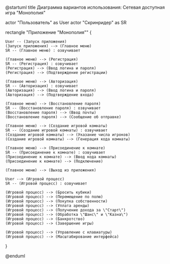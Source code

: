 @startuml
title Диаграмма вариантов использования: Сетевая доступная игра "Монополия"

actor "Пользователь" as User
actor "Скринридер" as SR

rectangle "Приложение \"Монополия\"" {

    User -- (Запуск приложения)
    (Запуск приложения) --> (Главное меню)
    SR -- (Главное меню) : озвучивает

    (Главное меню) --> (Регистрация)
    SR -- (Регистрация) : озвучивает
    (Регистрация) --> (Ввод логина и пароля)
    (Регистрация) --> (Подтверждение регистрации)

    (Главное меню) --> (Авторизация)
    SR -- (Авторизация) : озвучивает
    (Авторизация) --> (Ввод логина и пароля)
    (Авторизация) --> (Подтверждение входа)

    (Главное меню) --> (Восстановление пароля)
    SR -- (Восстановление пароля) : озвучивает
    (Восстановление пароля) --> (Ввод почты)
    (Восстановление пароля) --> (Сообщение об отправке)

    (Главное меню) --> (Создание игровой комнаты)
    SR -- (Создание игровой комнаты) : озвучивает
    (Создание игровой комнаты) --> (Указание числа игроков)
    (Создание игровой комнаты) --> (Генерация кода комнаты)

    (Главное меню) --> (Присоединение к комнате)
    SR -- (Присоединение к комнате) : озвучивает
    (Присоединение к комнате) --> (Ввод кода комнаты)
    (Присоединение к комнате) --> (Подключение)

    (Главное меню) --> (Выход из приложения)

    User --> (Игровой процесс)
    SR -- (Игровой процесс) : озвучивает

    (Игровой процесс) --> (Бросить кубики)
    (Игровой процесс) --> (Перемещение по полю)
    (Игровой процесс) --> (Покупка собственности)
    (Игровой процесс) --> (Уплата аренды)
    (Игровой процесс) --> (Получение дохода за \"Старт\")
    (Игровой процесс) --> (Обработка \"Шанс\" и \"Казна\")
    (Игровой процесс) --> (Банкротство)
    (Игровой процесс) --> (Завершение игры)

    (Игровой процесс) --> (Управление с клавиатуры)
    (Игровой процесс) --> (Масштабирование интерфейса)
}

@enduml
